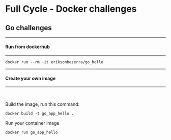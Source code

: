 # Full Cycle - Docker challenges

## Go challenges

--------------------------------------------
#### Run from dockerhub
--------------------------------------------

```
docker run --rm -it eriksonbezerra/go_hello
```

--------------------------------------------
#### Create your own image
--------------------------------------------

<br />

Build the image, run this command:

```
docker build -t go_app_hello .
```

Run your container image

```
docker run go_app_hello
```
